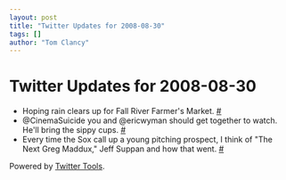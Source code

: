```yaml
---
layout: post
title: "Twitter Updates for 2008-08-30"
tags: []
author: "Tom Clancy"
---
```


# Twitter Updates for 2008-08-30

<ul>
	<li>Hoping rain clears up for Fall River Farmer's Market. <a href="http://twitter.com/tclancy/statuses/903911703">#</a></li>
	<li>@CinemaSuicide you and @ericwyman should get together to watch. He'll bring the sippy cups. <a href="http://twitter.com/tclancy/statuses/903937613">#</a></li>
	<li>Every time the Sox call up a young pitching prospect, I think of "The Next Greg Maddux," Jeff Suppan and how that went. <a href="http://twitter.com/tclancy/statuses/903938458">#</a></li>
</ul>
<p>Powered by <a href="http://alexking.org/projects/wordpress">Twitter Tools</a>.</p>
